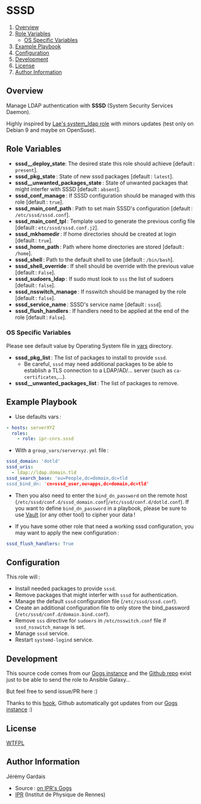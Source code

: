 # SSSD

1. [Overview](#overview)
2. [Role Variables](#role-variables)
     * [OS Specific Variables](#os-specific-variables)
3. [Example Playbook](#example-playbook)
4. [Configuration](#configuration)
5. [Development](#development)
5. [License](#license)
6. [Author Information](#author-information)

## Overview

Manage LDAP authentication with **SSSD** (System Security Services Daemon).

Highly inspired by [Lae's system_ldap role][lae sssd galaxy] with minors updates (test only on Debian 9 and maybe on OpenSuse).

## Role Variables

* **sssd__deploy_state**: The desired state this role should achieve [default : `present`].
* **sssd_pkg_state** : State of new sssd packages [default : `latest`].
* **sssd__unwanted_packages_state** : State of unwanted packages that might interfer with SSSD [default : `absent`].
* **sssd_conf_manage** : If SSSD configuration should be managed with this role [default : `true`].
* **sssd_main_conf_path** : Path to set main SSSD's configuration [default : `/etc/sssd/sssd.conf`].
* **sssd_main_conf_tpl** : Template used to generate the previous config file [default : `etc/sssd/sssd.conf.j2`].
* **sssd_mkhomedir** : If home directories should be created at login [default : `true`].
* **sssd_home_path** : Path where home directories are stored [default : `/home`].
* **sssd_shell** : Path to the default shell to use [default : `/bin/bash`].
* **sssd_shell_override** : If shell should be override with the previous value [default : `False`].
* **sssd_sudoers_ldap** : If sudo must look to `sss` the list of sudoers [default : `false`].
* **sssd_nsswitch_manage** : If nsswitch should be managed by the role [default : `false`].
* **sssd_service_name** : SSSD's service name [default : `sssd`].
* **sssd_flush_handlers** : If handlers need to be applied at the end of the role [default : `False`].

### OS Specific Variables

Please see default value by Operating System file in [vars][vars directory] directory.

* **sssd_pkg_list** : The list of packages to install to provide `sssd`.
  * Be careful, `sssd` may need additional packages to be able to establish a TLS connection to a LDAP/AD/… server (such as `ca-certificates`,…).
* **sssd__unwanted_packages_list** : The list of packages to remove.

## Example Playbook

* Use defaults vars :

``` yml
- hosts: serverXYZ
  roles:
    - role: ipr-cnrs.sssd
```

* With a `group_vars/serverxyz.yml` file :

``` yml
sssd_domain: 'dotld'
sssd_uris:
  - ldap://ldap.domain.tld
sssd_search_base: 'ou=People,dc=domain,dc=tld
sssd_bind_dn: 'cn=sssd_user,ou=apps,dc=domain,dc=tld'
```

  * Then you also need to enter the `bind_dn_password` on the remote host (`/etc/sssd/conf.d/sssd_domain.conf`|`/etc/sssd/conf.d/dotld.conf`). If you want to define `bind_dn_password` in a playbook, please be sure to use [Vault][ansible vault] (or any other tool) to cipher your data !

* If you have some other role that need a working sssd configuration, you may want to apply the new configuration :

``` yml
sssd_flush_handlers: True
```

## Configuration

This role will :
* Install needed packages to provide `sssd`.
* Remove packages that might interfer with `sssd` for authentication.
* Manage the default `sssd` configuration file (`/etc/sssd/sssd.conf`).
* Create an additional configuration file to only store the bind_password (`/etc/sssd/conf.d/domain.bind.conf`).
* Remove `sss` directive for `sudoers` in `/etc/nsswitch.conf` file if `sssd_nsswitch_manage` is set.
* Manage `sssd` service.
* Restart `systemd-logind` service.

## Development

This source code comes from our [Gogs instance][sssd source] and the [Github repo][sssd github] exist just to be able to send the role to Ansible Galaxy…

But feel free to send issue/PR here :)

Thanks to this [hook][gogs to github hook], Github automatically got updates from our [Gogs instance][sssd source] :)

## License

[WTFPL][wtfpl website]

## Author Information

Jérémy Gardais
* Source : [on IPR's Gogs][sssd source]
* [IPR][ipr website] (Institut de Physique de Rennes)

[vars directory]: ./vars
[ansible vault]: http://docs.ansible.com/ansible/latest/vault.html
[gogs to github hook]: https://stackoverflow.com/a/21998477
[sssd source]: https://git.ipr.univ-rennes.fr/cellinfo/ansible.sssd
[sssd github]: https://github.com/ipr-cnrs/sssd
[wtfpl website]: http://www.wtfpl.net/about/
[ipr website]: https://ipr.univ-rennes1.fr/
[lae sssd galaxy]: https://galaxy.ansible.com/lae/system_ldap/
